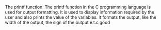 The printf function: The printf function in the C programming language is used for output formatting. It is used to display information required by the user and also prints the value of the variables. It formats the output, like the width of the output, the sign of the output e.t.c
good
